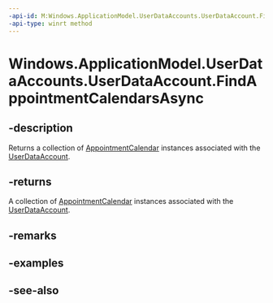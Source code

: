 ----api-id: M:Windows.ApplicationModel.UserDataAccounts.UserDataAccount.FindAppointmentCalendarsAsync
-api-type: winrt method
---<!-- Method syntaxpublic Windows.Foundation.IAsyncOperation<Windows.Foundation.Collections.IVectorView<Windows.ApplicationModel.Appointments.AppointmentCalendar>> FindAppointmentCalendarsAsync()--># Windows.ApplicationModel.UserDataAccounts.UserDataAccount.FindAppointmentCalendarsAsync## -descriptionReturns a collection of [AppointmentCalendar](../windows.applicationmodel.appointments/appointmentcalendar.md) instances associated with the [UserDataAccount](userdataaccount.md).## -returnsA collection of [AppointmentCalendar](../windows.applicationmodel.appointments/appointmentcalendar.md) instances associated with the [UserDataAccount](userdataaccount.md).## -remarks## -examples## -see-also